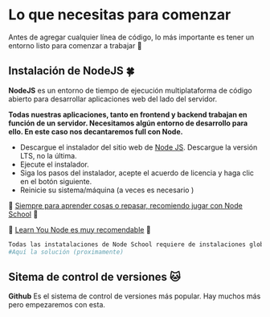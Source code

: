 
# Lo que necesitas para comenzar

Antes de agregar cualquier línea de código, lo más importante es tener un entorno listo para comenzar a trabajar 💪

## Instalación de **NodeJS** 🍀

 **NodeJS** es un entorno de tiempo de ejecución multiplataforma de código abierto para desarrollar aplicaciones web del lado del servidor.

**Todas nuestras aplicaciones, tanto en frontend y backend trabajan en función de un servidor. Necesitamos algún entorno de desarrollo para ello. En este caso nos decantaremos full con Node.**

- Descargue el instalador del sitio web de [Node JS](https://nodejs.org/en/). Descargue la versión LTS, no la última.
- Ejecute el instalador. 
- Siga los pasos del instalador, acepte el acuerdo de licencia y haga clic en el botón siguiente. 
- Reinicie su sistema/máquina (a veces es necesario )

💛 [Siempre para aprender cosas o repasar, recomiendo jugar con Node School](https://nodeschool.io/) 💛

💛 [Learn You Node es muy recomendable](https://github.com/workshopper/learnyounode) 💛

  ```bash
 Todas las instatalaciones de Node School requiere de instalaciones globales, si estás en OSX probablemente tengas problemas.
 #Aquí la solución (proximamente)
 ```


## Sitema de control de versiones 🐱

**Github** Es el sistema de control de versiones más popular. Hay muchos más pero empezaremos con esta.